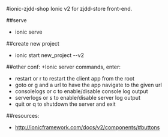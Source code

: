 #ionic-zjdd-shop
Ionic v2 for zjdd-store front-end. 


##serve
+ ionic serve

##create new project
+ ionic start new_project --v2

##other conf:
+Ionic server commands, enter:
+ restart or r to restart the client app from the root
+  goto or g and a url to have the app navigate to the given url
+  consolelogs or c to enable/disable console log output
+  serverlogs or s to enable/disable server log output
+  quit or q to shutdown the server and exit


##resources:
+ http://ionicframework.com/docs/v2/components/#buttons